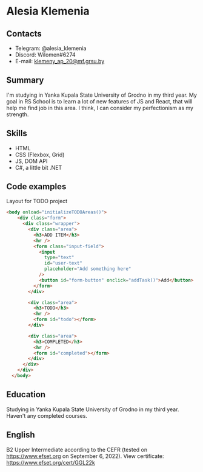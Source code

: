 # Alesia Klemenia

## Contacts
* Telegram: @alesia_klemenia
* Discord: Wilomen#6274
* E-mail: klemeny_ap_20@mf.grsu.by

## Summary
I'm studying in Yanka Kupala State University of Grodno in my third year. My goal in RS School is to learn a lot of new features of JS and React, that will help me find job in this area. I think, I can consider my perfectionism as my strength.

## Skills
* HTML
* CSS (Flexbox, Grid)
* JS, DOM API
* C#, a little bit .NET

## Code examples
Layout for TODO project

```html
<body onload="initializeTODOAreas()">
    <div class="form">
      <div class="wrapper">
        <div class="area">
          <h3>ADD ITEM</h3>
          <hr />
          <form class="input-field">
            <input
              type="text"
              id="user-text"
              placeholder="Add something here"
            />
            <button id="form-button" onclick="addTask()">Add</button>
          </form>
        </div>

        <div class="area">
          <h3>TODO</h3>
          <hr />
          <form id="todo"></form>
        </div>

        <div class="area">
          <h3>COMPLETED</h3>
          <hr />
          <form id="completed"></form>
        </div>
      </div>
    </div>
  </body>
```

## Education
Studying in Yanka Kupala State University of Grodno in my third year. Haven't any completed courses.

## English
B2 Upper Intermediate according to the CEFR (tested on https://www.efset.org on September 6, 2022).
View certificate: https://www.efset.org/cert/GGL22k
